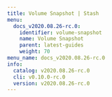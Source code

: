 ```yaml
---
title: Volume Snapshot | Stash
menu:
  docs_v2020.08.26-rc.0:
    identifier: volume-snapshot
    name: Volume Snapshot
    parent: latest-guides
    weight: 70
menu_name: docs_v2020.08.26-rc.0
info:
  catalog: v2020.08.26-rc.0
  cli: v0.10.0-rc.0
  version: v2020.08.26-rc.0
---
```


